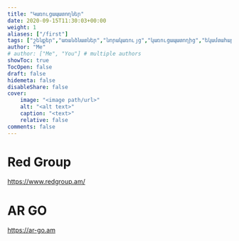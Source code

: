```yaml
---
title: "Կառուցապատողներ"
date: 2020-09-15T11:30:03+00:00
weight: 1
aliases: ["/first"]
tags: ["շենքեր","առանձնատներ","նորակառույց","կառուցապատողից","եկամտահարկ"]
author: "Me"
# author: ["Me", "You"] # multiple authors
showToc: true
TocOpen: false
draft: false
hidemeta: false
disableShare: false
cover:
    image: "<image path/url>"
    alt: "<alt text>"
    caption: "<text>"
    relative: false
comments: false
---
```

# Red Group
https://www.redgroup.am/

# AR GO
https://ar-go.am

